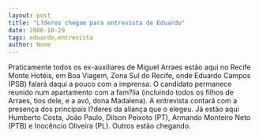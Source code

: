 ```yaml
---
layout: post
title: "L?deres chegam para entrevista de Eduardo"
date: 2006-10-29
tags: eduardo,entrevista
author: None
---
```

Praticamente todos os ex-auxiliares de Miguel Arraes estão aqui no Recife Monte Hotéis, em Boa Viagem, Zona Sul do Recife, onde Eduardo Campos (PSB) falará daqui a pouco com a imprensa.
O candidato permanece reunido num apartamento com a fam?lia (incluindo todos os filhos de Arraes, tios dele, e a avó, dona Madalena).
A entrevista contará com a presença dos principais l?deres da aliança que o elegeu. Jà estão aqui Humberto Costa, João Paulo, Dilson Peixoto (PT), Armando Monteiro Neto (PTB) e Inocêncio Oliveira (PL). Outros estão chegando. 